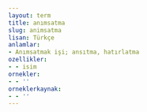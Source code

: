 ```yaml
---
layout: term
title: anımsatma
slug: animsatma
lisan: Türkçe
anlamlar:
- Anımsatmak işi; ansıtma, hatırlatma
ozellikler:
- - isim
ornekler:
- - ''
orneklerkaynak:
- - ''
---
```

